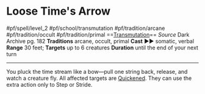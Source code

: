 # Loose Time's Arrow
#pf/spell/level_2 #pf/school/transmutation #pf/tradition/arcane #pf/tradition/occult #pf/tradition/primal
==[Transmutation](../../../Traits/Transmutation.md)==
*Source* Dark Archive pg. 182
**Traditions** arcane, occult, primal
**Cast** ►► somatic, verbal
**Range** 30 feet; **Targets** up to 6 creatures
**Duration** until the end of your next turn

---
You pluck the time stream like a bow—pull one string back, release, and watch a creature fly. All affected targets are [Quickened](../../../Conditions/Quickened.md). They can use the extra action only to Step or Stride.